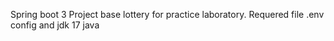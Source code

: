 Spring boot 3
Project base lottery for practice laboratory.
Requered file .env config and jdk 17 java
